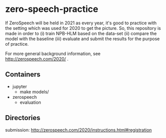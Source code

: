 # zero-speech-practice

If ZeroSpeech will be held in 2021 as every year,
it's good to practice with the setting which was used for 2020
to get the picture. 
So, this repository is made in order to
(i) train NPB-HLM based on the data-set 
(ii) compare the model with the baseline
(iii) evaluate and submit the results
for the purpose of practice.

For more general background information,
see http://zerospeech.com/2020/ .

## Containers

* jupyter
    * make models/
* zerospeech
    * evaluation

## Directories

submission: http://zerospeech.com/2020/instructions.html#registration
